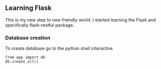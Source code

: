 ## Learning Flask
This is my new step to new friendly world. I started learning the Flask and specifically flask-restful
package.

### Database creation
To create database go to the python shell interactive

```
from app import db
db.create_all()
```
